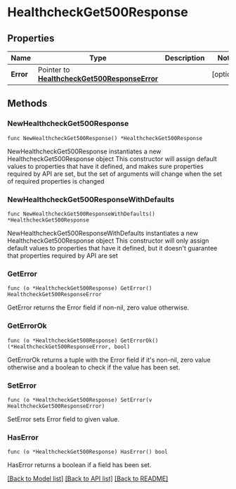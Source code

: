 # HealthcheckGet500Response

## Properties

Name | Type | Description | Notes
------------ | ------------- | ------------- | -------------
**Error** | Pointer to [**HealthcheckGet500ResponseError**](HealthcheckGet500ResponseError.md) |  | [optional] 

## Methods

### NewHealthcheckGet500Response

`func NewHealthcheckGet500Response() *HealthcheckGet500Response`

NewHealthcheckGet500Response instantiates a new HealthcheckGet500Response object
This constructor will assign default values to properties that have it defined,
and makes sure properties required by API are set, but the set of arguments
will change when the set of required properties is changed

### NewHealthcheckGet500ResponseWithDefaults

`func NewHealthcheckGet500ResponseWithDefaults() *HealthcheckGet500Response`

NewHealthcheckGet500ResponseWithDefaults instantiates a new HealthcheckGet500Response object
This constructor will only assign default values to properties that have it defined,
but it doesn't guarantee that properties required by API are set

### GetError

`func (o *HealthcheckGet500Response) GetError() HealthcheckGet500ResponseError`

GetError returns the Error field if non-nil, zero value otherwise.

### GetErrorOk

`func (o *HealthcheckGet500Response) GetErrorOk() (*HealthcheckGet500ResponseError, bool)`

GetErrorOk returns a tuple with the Error field if it's non-nil, zero value otherwise
and a boolean to check if the value has been set.

### SetError

`func (o *HealthcheckGet500Response) SetError(v HealthcheckGet500ResponseError)`

SetError sets Error field to given value.

### HasError

`func (o *HealthcheckGet500Response) HasError() bool`

HasError returns a boolean if a field has been set.


[[Back to Model list]](../README.md#documentation-for-models) [[Back to API list]](../README.md#documentation-for-api-endpoints) [[Back to README]](../README.md)


